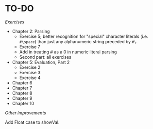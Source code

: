 TO-DO
=====

*Exercises*

- Chapter 2: Parsing
    - Exercise 5; better recognition for "special" character literals (i.e. `#\space`) than just any alphanumeric string preceded by `#\`.
    - Exercise 7
    - Add in treating # as a 0 in numeric literal parsing
    - Second part: all exercises
- Chapter 5: Evaluation, Part 2
    - Exercise 2
    - Exercise 3
    - Exercise 4
- Chapter 6
- Chapter 7
- Chapter 8
- Chapter 9
- Chapter 10

*Other Improvements*

Add Float case to showVal.
